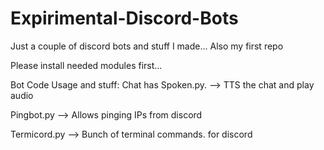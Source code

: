 # Expirimental-Discord-Bots

Just a couple of discord bots and stuff I made...
Also my first repo

Please install needed  modules first...

Bot Code Usage and stuff:
Chat has Spoken.py. --> TTS the chat and play audio

Pingbot.py          --> Allows pinging IPs from discord 

Termicord.py        --> Bunch of terminal commands. for discord
